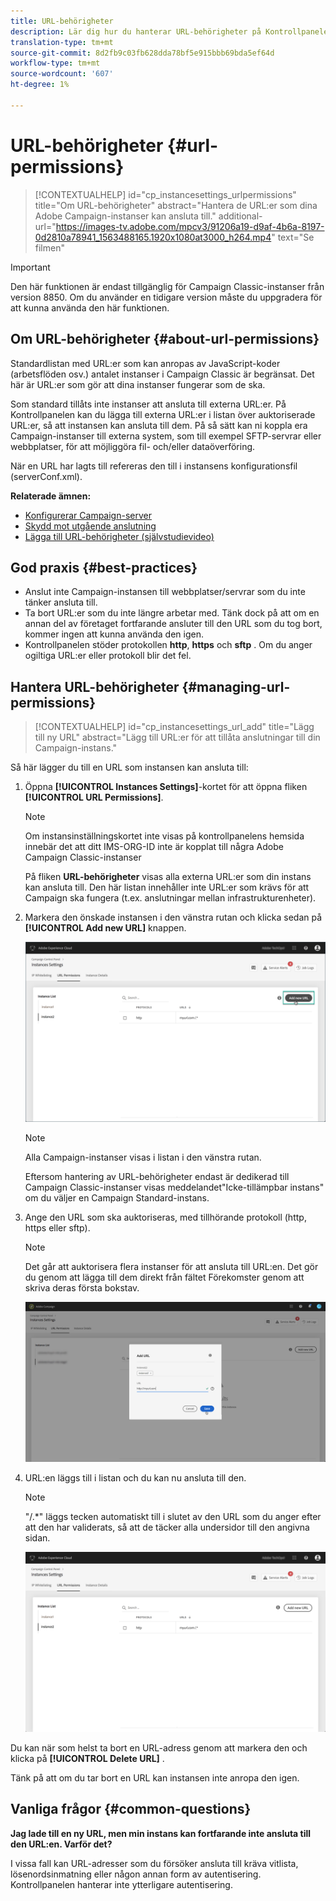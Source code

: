 ```yaml
---
title: URL-behörigheter
description: Lär dig hur du hanterar URL-behörigheter på Kontrollpanelen
translation-type: tm+mt
source-git-commit: 8d2fb9c03fb628dda78bf5e915bbb69bda5ef64d
workflow-type: tm+mt
source-wordcount: '607'
ht-degree: 1%

---
```



# URL-behörigheter {#url-permissions}

>[!CONTEXTUALHELP]
>id="cp_instancesettings_urlpermissions"
>title="Om URL-behörigheter"
>abstract="Hantera de URL:er som dina Adobe Campaign-instanser kan ansluta till."
>additional-url="https://images-tv.adobe.com/mpcv3/91206a19-d9af-4b6a-8197-0d2810a78941_1563488165.1920x1080at3000_h264.mp4" text="Se filmen"

>[!IMPORTANT]
>
>Den här funktionen är endast tillgänglig för Campaign Classic-instanser från version 8850. Om du använder en tidigare version måste du uppgradera för att kunna använda den här funktionen.

## Om URL-behörigheter {#about-url-permissions}

Standardlistan med URL:er som kan anropas av JavaScript-koder (arbetsflöden osv.) antalet instanser i Campaign Classic är begränsat. Det här är URL:er som gör att dina instanser fungerar som de ska.

Som standard tillåts inte instanser att ansluta till externa URL:er. På Kontrollpanelen kan du lägga till externa URL:er i listan över auktoriserade URL:er, så att instansen kan ansluta till dem. På så sätt kan ni koppla era Campaign-instanser till externa system, som till exempel SFTP-servrar eller webbplatser, för att möjliggöra fil- och/eller dataöverföring.

När en URL har lagts till refereras den till i instansens konfigurationsfil (serverConf.xml).

**Relaterade ämnen:**

* [Konfigurerar Campaign-server](https://docs.campaign.adobe.com/doc/AC/en/INS_Additional_configurations_Configuring_Campaign_server.html)
* [Skydd mot utgående anslutning](https://docs.campaign.adobe.com/doc/AC/en/INS_Additional_configurations_Configuring_Campaign_server.html#Outgoing_connection_protection)
* [Lägga till URL-behörigheter (självstudievideo)](https://docs.adobe.com/content/help/en/campaign-learn/campaign-classic-tutorials/administrating/control-panel-acc/adding-url-permissions.html)

## God praxis {#best-practices}

* Anslut inte Campaign-instansen till webbplatser/servrar som du inte tänker ansluta till.
* Ta bort URL:er som du inte längre arbetar med. Tänk dock på att om en annan del av företaget fortfarande ansluter till den URL som du tog bort, kommer ingen att kunna använda den igen.
* Kontrollpanelen stöder protokollen **http**, **https** och **sftp** . Om du anger ogiltiga URL:er eller protokoll blir det fel.

## Hantera URL-behörigheter {#managing-url-permissions}

>[!CONTEXTUALHELP]
>id="cp_instancesettings_url_add"
>title="Lägg till ny URL"
>abstract="Lägg till URL:er för att tillåta anslutningar till din Campaign-instans."

Så här lägger du till en URL som instansen kan ansluta till:

1. Öppna **[!UICONTROL Instances Settings]**-kortet för att öppna fliken **[!UICONTROL URL Permissions]**.

   >[!NOTE]
   >
   >Om instansinställningskortet inte visas på kontrollpanelens hemsida innebär det att ditt IMS-ORG-ID inte är kopplat till några Adobe Campaign Classic-instanser
   >
   >På fliken <b><span class="uicontrol">URL-behörigheter</span></b> visas alla externa URL:er som din instans kan ansluta till. Den här listan innehåller inte URL:er som krävs för att Campaign ska fungera (t.ex. anslutningar mellan infrastrukturenheter).

1. Markera den önskade instansen i den vänstra rutan och klicka sedan på **[!UICONTROL Add new URL]** knappen.

   ![](assets/add_url1.png)

   >[!NOTE]
   >
   >Alla Campaign-instanser visas i listan i den vänstra rutan.
   >
   >Eftersom hantering av URL-behörigheter endast är dedikerad till Campaign Classic-instanser visas meddelandet&quot;Icke-tillämpbar instans&quot; om du väljer en Campaign Standard-instans.

1. Ange den URL som ska auktoriseras, med tillhörande protokoll (http, https eller sftp).

   >[!NOTE]
   >
   >Det går att auktorisera flera instanser för att ansluta till URL:en. Det gör du genom att lägga till dem direkt från fältet Förekomster genom att skriva deras första bokstav.

   ![](assets/add_url2.png)

1. URL:en läggs till i listan och du kan nu ansluta till den.

   >[!NOTE]
   >
   >&quot;/.*&quot; läggs tecken automatiskt till i slutet av den URL som du anger efter att den har validerats, så att de täcker alla undersidor till den angivna sidan.

   ![](assets/add_url_listnew.png)

Du kan när som helst ta bort en URL-adress genom att markera den och klicka på **[!UICONTROL Delete URL]** .

Tänk på att om du tar bort en URL kan instansen inte anropa den igen.

## Vanliga frågor {#common-questions}

**Jag lade till en ny URL, men min instans kan fortfarande inte ansluta till den URL:en. Varför det?**

I vissa fall kan URL-adresser som du försöker ansluta till kräva vitlista, lösenordsinmatning eller någon annan form av autentisering. Kontrollpanelen hanterar inte ytterligare autentisering.
